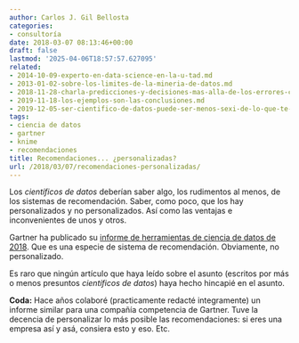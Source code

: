 ```yaml
---
author: Carlos J. Gil Bellosta
categories:
- consultoría
date: 2018-03-07 08:13:46+00:00
draft: false
lastmod: '2025-04-06T18:57:57.627095'
related:
- 2014-10-09-experto-en-data-science-en-la-u-tad.md
- 2013-01-02-sobre-los-limites-de-la-mineria-de-datos.md
- 2018-11-28-charla-predicciones-y-decisiones-mas-alla-de-los-errores-cuadraticos.md
- 2019-11-18-los-ejemplos-son-las-conclusiones.md
- 2019-12-05-ser-cientifico-de-datos-puede-ser-menos-sexi-de-lo-que-te-han-contado.md
tags:
- ciencia de datos
- gartner
- knime
- recomendaciones
title: Recomendaciones... ¿personalizadas?
url: /2018/03/07/recomendaciones-personalizadas/
---
```


Los _científicos de datos_ deberían saber algo, los rudimentos al menos, de los sistemas de recomendación. Saber, como poco, que los hay personalizados y no personalizados. Así como las ventajas e inconvenientes de unos y otros.

Gartner ha publicado su [informe de herramientas de ciencia de datos de 2018](http://r4stats.com/2018/02/26/gartners-2018-take-on-data-science-tools/). Que es una especie de sistema de recomendación. Obviamente, no personalizado.

Es raro que ningún artículo que haya leído sobre el asunto (escritos por más o menos presuntos _científicos de datos_) haya hecho hincapié en el asunto.

**Coda:** Hace años colaboré (practicamente redacté integramente) un informe similar para una compañía competencia de Gartner. Tuve la decencia de personalizar lo más posible las recomendaciones: si eres una empresa así y asá, consiera esto y eso. Etc.